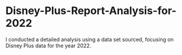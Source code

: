 # Disney-Plus-Report-Analysis-for-2022
I conducted a detailed analysis using a data set sourced, focusing on Disney Plus data for the year 2022. 
